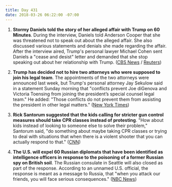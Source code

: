 ```yaml
---
title: Day 431
date: 2018-03-26 06:22:00 -07:00
---
```


1. **Stormy Daniels told the story of her alleged affair with Trump on 60 Minutes**. During the interview, Daniels told Anderson Cooper that she was threatened not to speak out about the alleged affair. She also discussed various statements and denials she made regarding the affair. After the interview aired, Trump's personal lawyer Michael Cohen sent Daniels a "cease and desist" letter and demanded that she stop speaking out about her relationship with Trump. ([CBS News](https://www.cbsnews.com/news/stormy-daniels-describes-her-alleged-affair-with-donald-trump-60-minutes-interview/) / [Reuters](https://www.reuters.com/article/us-usa-trump-daniels-cohen/trump-lawyer-tells-porn-star-cease-and-desist-after-interview-fox-idUSKBN1H21E2))

2. **Trump has decided not to hire two attorneys who were supposed to join his legal team**. The appointments of the two attorneys were announced last week, but Trump's personal attorney Jay Sekulow said in a statement Sunday morning that "conflicts prevent Joe diGenova and Victoria Toensing from joining the president’s special counsel legal team." He added: "Those conflicts do not prevent them from assisting the president in other legal matters." ([New York Times](https://www.nytimes.com/2018/03/25/us/politics/trump-digenova-toensing.html))

3. **Rick Santorum suggested that the kids calling for stricter gun control measures should take CPR classes instead of protesting**. "How about kids instead of looking to someone else to solve their problem," Santorum said, "do something about maybe taking CPR classes or trying to deal with situations that when there is a violent shooter that you can actually respond to that." ([CNN](https://www.cnn.com/2018/03/25/politics/rick-santorum-guns-cnntv/index.html))

4. **The U.S. will expel 60 Russian diplomats that have been identified as intelligence officers in response to the poisoning of a former Russian spy on British soil**. The Russian consulate in Seattle will also closed as part of the response. According to an unnamed U.S. official, the response is meant as a message to Russia, that "when you attack our friends, you will face serious consequences." ([NBC News](https://www.nbcnews.com/politics/white-house/u-s-expels-dozens-russian-diplomats-after-chemical-attack-ex-n860001))